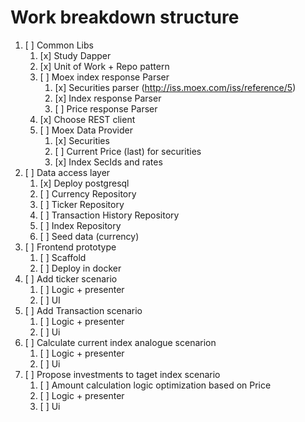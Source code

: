 # Work breakdown structure

1. [ ] Common Libs
   1. [x] Study Dapper
   2. [x] Unit of Work + Repo pattern
   3. [ ] Moex index response Parser
      1. [x] Securities parser (http://iss.moex.com/iss/reference/5)
      2. [x] Index response Parser
      3. [ ] Price response Parser
   4. [x] Choose REST client
   5. [ ] Moex Data Provider
      1. [x] Securities
      2. [ ] Current Price (last) for securities
      3. [x] Index SecIds and rates
2. [ ] Data access layer
   1. [x] Deploy postgresql
   2. [ ] Currency Repository
   3. [ ] Ticker Repository
   4. [ ] Transaction History Repository
   5. [ ] Index Repository
   6. [ ] Seed data (currency)
3. [ ] Frontend prototype
   1. [ ] Scaffold
   2. [ ] Deploy in docker
4. [ ] Add ticker scenario
   1. [ ] Logic + presenter
   2. [ ] UI
5. [ ] Add Transaction scenario
   1. [ ] Logic + presenter
   2. [ ] Ui
6. [ ] Calculate current index analogue scenarion
   1. [ ] Logic + presenter
   2. [ ] Ui
7. [ ] Propose investments to taget index scenario
   1. [ ] Amount calculation logic optimization based on Price
   2. [ ] Logic + presenter
   3. [ ] Ui
